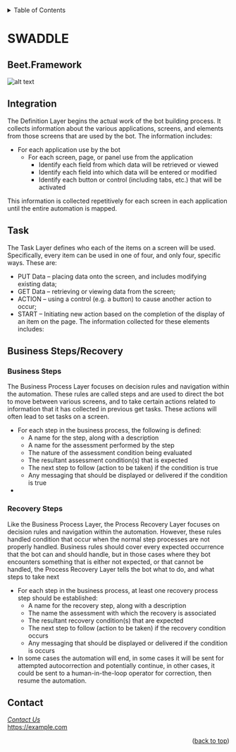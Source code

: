 <div id="top"></div>

<!-- PROJECT SHIELDS -->
<!--
*** I'm using markdown "reference style" links for readability.
*** Reference links are enclosed in brackets [ ] instead of parentheses ( ).
*** See the bottom of this document for the declaration of the reference variables
*** for contributors-url, forks-url, etc. This is an optional, concise syntax you may use.
*** https://www.markdownguide.org/basic-syntax/#reference-style-links
-->


<!-- PROJECT LOGO -->
<br />

<!-- TABLE OF CONTENTS -->
<details>
  <summary>Table of Contents</summary>
  <ol>
    <li>
      <a href="#about-the-project">About The Project</a>
      <ul>
        <li><a href="#built-with">How we help</a></li>
      </ul>
    </li>
    <li>
      <a href="#getting-started">Getting Started</a>
      <ul>
        <li><a href="#prerequisites">Prerequisites</a></li>
        <li><a href="#installation">Installation</a></li>
      </ul>
    </li>
    <li><a href="#usage">Usage</a></li>
    <li><a href="#roadmap">Roadmap</a></li>
    <li><a href="#contributing">Contributing</a></li>
    <li><a href="#license">License</a></li>
    <li><a href="#contact">Contact</a></li>
    <li><a href="#acknowledgments">Acknowledgments</a></li>
  </ol>
</details>

# SWADDLE

<!-- ABOUT THE PROJECT -->
## Beet.Framework
![alt text](https://github.com/jyoung122/swaddlefy/blob/b6a072d96ab850cead6163715f0c70b09628725d/framework/images/fw.PNG)



## Integration
The Definition Layer begins the actual work of the bot building process. It collects information about the various applications, screens, and elements from those screens that are used by the bot. The information includes:

- For each application use by the bot
  - For each screen, page, or panel use from the application
    - Identify each field from which data will be retrieved or viewed
    - Identify each field into which data will be entered or modified
    - Identify each button or control (including tabs, etc.) that will be activated

This information is collected repetitively for each screen in each application until the entire automation is mapped.


## Task
The Task Layer defines who each of the items on a screen will be used. Specifically, every item can be used in one of four, and only four, specific ways. 
These are: 
* PUT Data – placing data onto the screen, and includes modifying existing data; 
* GET Data – retrieving or viewing data from the screen; 
* ACTION – using a control (e.g. a button) to cause another action to occur; 
* START – Initiating new action based on the completion of the display of an item on the page. The information collected for these elements includes:


## Business Steps/Recovery
### Business Steps

The Business Process Layer focuses on decision rules and navigation within the automation. These rules are called steps and are used to direct the bot to move between various screens, and to take certain actions related to information that it has collected in previous get tasks. These actions will often lead to set tasks on a screen.

- For each step in the business process, the following is defined:
  - A name for the step, along with a description
  - A name for the assessment performed by the step
  - The nature of the assessment condition being evaluated
  - The resultant assessment condition(s) that is expected
  - The next step to follow (action to be taken) if the condition is true
  - Any messaging that should be displayed or delivered if the condition is true
-

### Recovery Steps
Like the Business Process Layer, the Process Recovery Layer focuses on decision rules and navigation within the automation. However, these rules handled condition that occur when the normal step processes are not properly handled. Business rules should cover every expected occurrence that the bot can and should handle, but in those cases where they bot encounters something that is either not expected, or that cannot be handled, the Process Recovery Layer tells the bot what to do, and what steps to take next

- For each step in the business process, at least one recovery process step should be established:
  - A name for the recovery step, along with a description
  - The name the assessment with which the recovery is associated
  - The resultant recovery condition(s) that are expected
  - The next step to follow (action to be taken) if the recovery condition occurs
  - Any messaging that should be displayed or delivered if the condition is occurs
- In some cases the automation will end, in some cases it will be sent for attempted autocorrection and potentially continue, in other cases, it could be sent to a human-in-the-loop operator for correction, then resume the automation.




<!-- CONTACT -->
## Contact

_[Contact Us](email@swaddle.io)_ </br>
https://example.com
<p align="right">(<a href="#top">back to top</a>)</p>


